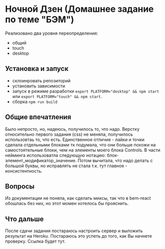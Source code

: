 # Ночной Дзен (Домашнее задание по теме "БЭМ")

Реализовано два уровня переопределения: 
* общий
* touch
* desktop

## Установка и запуск
* склоинровать репозиторий
* установить зависимости
* запуск в режиме разработки ``` export PLATFORM="desktop" && npm start ``` или ``` export PLATFORM="touch" && npm start ```. 
* сборка ``` npm run build ```

## Общие впечатления
Было непросто, но, надеюсь, получилось то, что надо. Верстку относительно первого задания (css) не меняла, получилось использовтаь то, что есть. Единственное отличие - лайки и точки сделала отдельными блоками тк подумала, что они больше похожи на самостоятельные блоки, чем на элементы моего блока Controls. 
В части нейминга использоватла следующую нотацию: блок-элемент_модификатор_значение. Потом вычитала, что надо делать с большой буквы, но исправлять не стала т.к. тут главное - консистентность.

## Вопросы
Из документации не поняла, как сделать миксы, так что в bem-react обошлась без них, но этот момен хотелось бы прояснить. 

## Что дальше
После сдачи задания постараюсь настроить сервер и выложить результат на Heroku. Постараюсь это успеть до того, как Вы начнете проверку. Ссылка будет тут.
